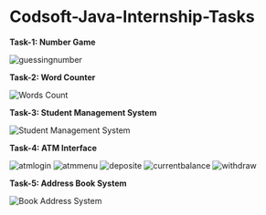 # Codsoft-Java-Internship-Tasks

**Task-1: Number Game**

![guessingnumber](https://github.com/govindkmk/Codsoft-Java-Internship-Tasks/assets/91989312/a3848ab7-1d96-4cdb-abe0-8a0b2b5f0e75)

**Task-2: Word Counter**

![Words Count](https://github.com/govindkmk/Codsoft-Java-Internship-Tasks/assets/91989312/8f7c454d-fd56-49a0-9398-e5eabe1eef3b)

**Task-3: Student Management System**

![Student Management System](https://github.com/govindkmk/Codsoft-Java-Internship-Tasks/assets/91989312/19d2cc05-bde2-4f08-99be-468f040df361)

**Task-4: ATM Interface**

![atmlogin](https://github.com/govindkmk/Codsoft-Java-Internship-Tasks/assets/91989312/0cf34b90-6e2b-4a08-8a17-d1481d145c56)
![atmmenu](https://github.com/govindkmk/Codsoft-Java-Internship-Tasks/assets/91989312/f83a326f-b610-442f-ba46-b5b73cf86901)
![deposite](https://github.com/govindkmk/Codsoft-Java-Internship-Tasks/assets/91989312/8bb8da5d-34e8-47e7-adc4-07e14a0e690b)
![currentbalance](https://github.com/govindkmk/Codsoft-Java-Internship-Tasks/assets/91989312/8c67c939-6fa9-474d-a014-b19141c66bf5)
![withdraw](https://github.com/govindkmk/Codsoft-Java-Internship-Tasks/assets/91989312/9f6db68d-303b-42fb-b99b-e6add4b148a4)

**Task-5: Address Book System**

![Book Address System](https://github.com/govindkmk/Codsoft-Java-Internship-Tasks/assets/91989312/d4d6fd1d-0916-42e8-94ea-f158bb82c415)






